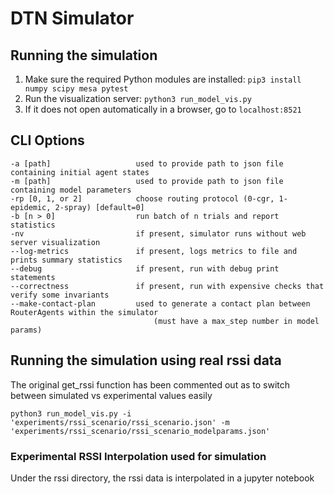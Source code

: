 # DTN Simulator

## Running the simulation
1. Make sure the required Python modules are installed: `pip3 install numpy scipy mesa pytest`
2. Run the visualization server: `python3 run_model_vis.py`
3. If it does not open automatically in a browser, go to `localhost:8521`

## CLI Options

```
-a [path]                   used to provide path to json file containing initial agent states
-m [path]                   used to provide path to json file containing model parameters
-rp [0, 1, or 2]            choose routing protocol (0-cgr, 1-epidemic, 2-spray) [default=0]
-b [n > 0]                  run batch of n trials and report statistics
-nv                         if present, simulator runs without web server visualization
--log-metrics               if present, logs metrics to file and prints summary statistics
--debug                     if present, run with debug print statements
--correctness               if present, run with expensive checks that verify some invariants
--make-contact-plan         used to generate a contact plan between RouterAgents within the simulator
                                (must have a max_step number in model params)
```
## Running the simulation using real rssi data

The original get_rssi function has been commented out as to switch between simulated vs experimental values easily

```
python3 run_model_vis.py -i 'experiments/rssi_scenario/rssi_scenario.json' -m 'experiments/rssi_scenario/rssi_scenario_modelparams.json'

```

### Experimental RSSI Interpolation used for simulation 

Under the rssi directory, the rssi data is interpolated in a jupyter notebook

